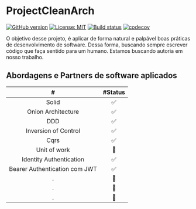# ProjectCleanArch

[![GitHub version](https://badge.fury.io/gh/wodsonluiz%2FProjectCleanArch.svg)](https://badge.fury.io/gh/wodsonluiz%2FProjectCleanArch)
[![License: MIT](https://img.shields.io/badge/License-MIT-yellow.svg)](https://opensource.org/licenses/MIT)
[![Build status](https://ci.appveyor.com/api/projects/status/0e0qfnp2kobgakl6/branch/master?svg=true)](https://ci.appveyor.com/project/wodsonluiz/projectcleanarch)
[![codecov](https://codecov.io/gh/wodsonluiz/ProjectCleanArch/branch/master/graph/badge.svg?token=4AIRAN4GKE)](https://codecov.io/gh/wodsonluiz/ProjectCleanArch)


O objetivo desse projeto, é aplicar de forma natural e palpável boas práticas de desenvolvimento de software. 
Dessa forma, buscando sempre escrever código que faça sentido para um humano. 
Estamos buscando autoria em nosso trabalho. 


## Abordagens e Partners de software aplicados

| # | #Status 
| :---: | :---: | 
| Solid | :white_check_mark: |
| Onion Architecture | :white_check_mark: |
| DDD | :white_check_mark: |
| Inversion of Control | :white_check_mark: |
| Cqrs | :white_check_mark: |
| Unit of work  | :construction: |
| Identity Authentication  | :white_check_mark: |
| Bearer Authentication com JWT | :white_check_mark: |
| .  | :construction: |
| .  | :construction: |
| .  | :construction: |
